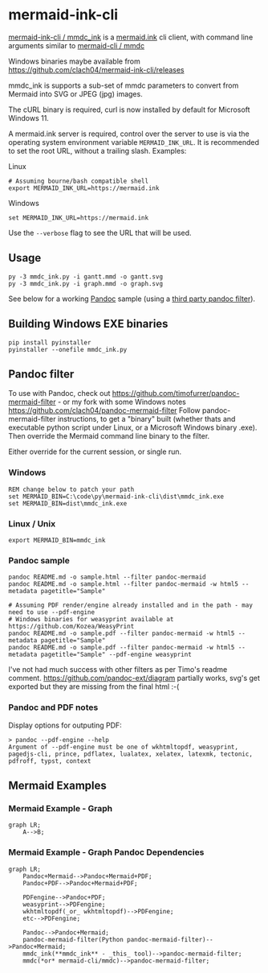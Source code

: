 # mermaid-ink-cli


[mermaid-ink-cli / mmdc_ink](https://github.com/clach04/mermaid-ink-cli) is a [mermaid.ink](https://github.com/jihchi/mermaid.ink) cli client, with command line arguments similar to [mermaid-cli / mmdc](https://github.com/mermaid-js/mermaid-cli)

Windows binaries maybe available from https://github.com/clach04/mermaid-ink-cli/releases

mmdc_ink is supports a sub-set of mmdc parameters to convert from Mermaid into SVG or JPEG (jpg) images.

The cURL binary is required, curl is now installed by default for Microsoft Windows 11.

A mermaid.ink server is required, control over the server to use is via the operating system environment variable `MERMAID_INK_URL`. It is recommended to set the root URL, without a trailing slash. Examples:

Linux

    # Assuming bourne/bash compatible shell
    export MERMAID_INK_URL=https://mermaid.ink

Windows

    set MERMAID_INK_URL=https://mermaid.ink

Use the `--verbose` flag to see the URL that will be used.

## Usage

    py -3 mmdc_ink.py -i gantt.mmd -o gantt.svg
    py -3 mmdc_ink.py -i graph.mmd -o graph.svg

See below for a working [Pandoc](https://github.com/jgm/pandoc) sample (using a [third party pandoc filter](https://github.com/clach04/pandoc-mermaid-filter)).

## Building Windows EXE binaries

    pip install pyinstaller
    pyinstaller --onefile mmdc_ink.py

## Pandoc filter

To use with Pandoc, check out https://github.com/timofurrer/pandoc-mermaid-filter - or my fork with some Windows notes https://github.com/clach04/pandoc-mermaid-filter
Follow pandoc-mermaid-filter instructions, to get a "binary" built (whether thats and executable python script under Linux, or a Microsoft Windows binary .exe).
Then override the Mermaid command line binary to the filter.

Either override for the current session, or single run.

### Windows

    REM change below to patch your path
    set MERMAID_BIN=C:\code\py\mermaid-ink-cli\dist\mmdc_ink.exe
    set MERMAID_BIN=dist\mmdc_ink.exe

### Linux / Unix

    export MERMAID_BIN=mmdc_ink

### Pandoc sample

    pandoc README.md -o sample.html --filter pandoc-mermaid
    pandoc README.md -o sample.html --filter pandoc-mermaid -w html5 --metadata pagetitle="Sample"

    # Assuming PDF render/engine already installed and in the path - may need to use --pdf-engine
    # Windows binaries for weasyprint available at https://github.com/Kozea/WeasyPrint
    pandoc README.md -o sample.pdf --filter pandoc-mermaid -w html5 --metadata pagetitle="Sample"
    pandoc README.md -o sample.pdf --filter pandoc-mermaid -w html5 --metadata pagetitle="Sample" --pdf-engine weasyprint


I've not had much success with other filters as per Timo's readme comment.
https://github.com/pandoc-ext/diagram partially works, svg's get exported but they are missing from the final html :-(

### Pandoc and PDF notes

Display options for outputing PDF:

    > pandoc --pdf-engine --help
    Argument of --pdf-engine must be one of wkhtmltopdf, weasyprint, pagedjs-cli, prince, pdflatex, lualatex, xelatex, latexmk, tectonic, pdfroff, typst, context

## Mermaid Examples

### Mermaid Example - Graph

```mermaid
graph LR;
    A-->B;
```

### Mermaid Example - Graph Pandoc Dependencies

```mermaid
graph LR;
    Pandoc+Mermaid-->Pandoc+Mermaid+PDF;
    Pandoc+PDF-->Pandoc+Mermaid+PDF;

    PDFengine-->Pandoc+PDF;
    weasyprint-->PDFengine;
    wkhtmltopdf(_or_ wkhtmltopdf)-->PDFengine;
    etc-->PDFengine;

    Pandoc-->Pandoc+Mermaid;
    pandoc-mermaid-filter(Python pandoc-mermaid-filter)-->Pandoc+Mermaid;
    mmdc_ink(**mmdc_ink** - _this_ tool)-->pandoc-mermaid-filter;
    mmdc(*or* mermaid-cli/mmdc)-->pandoc-mermaid-filter;
```
